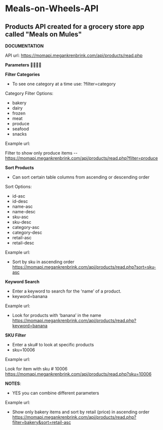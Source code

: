 # Meals-on-Wheels-API
Products API created for a grocery store app called "Meals on Mules"
--------------------------------------------------------------------

**DOCUMENTATION**

API url: https://momapi.megankrenbrink.com/api/products/read.php

**Parameters 🔽🔽🔽🔽**

**Filter Categories**

- To see one category at a time use: ?filter=category

Category Filter Options:
- bakery
- dairy
- frozen
- meat
- produce
- seafood
- snacks

Example url:

Filter to show only produce items --
https://momapi.megankrenbrink.com/api/products/read.php?filter=produce


**Sort Products**

- Can sort certain table columns from ascending or descending order

Sort Options:
- id-asc
- id-desc
- name-asc
- name-desc
- sku-asc
- sku-desc
- category-asc
- category-desc
- retail-asc
- retail-desc

Example url:

- Sort by sku in ascending order 
https://momapi.megankrenbrink.com/api/products/read.php?sort=sku-asc


**Keyword Search**

- Enter a keyword to search for the ‘name’ of a product.
- keyword=banana

Example url:

- Look for products with ‘banana’ in the name
https://momapi.megankrenbrink.com/api/products/read.php?keyword=banana


**SKU Filter**

- Enter a sku# to look at specific products
- sku=10006

Example url:

Look for item with sku # 10006
https://momapi.megankrenbrink.com/api/products/read.php?sku=10006


**NOTES**:

- YES you can combine different parameters

Example url:

- Show only bakery items and sort by retail (price) in ascending order
https://momapi.megankrenbrink.com/api/products/read.php?filter=bakery&sort=retail-asc
